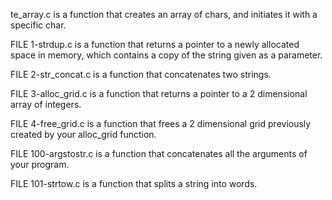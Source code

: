 te_array.c is a function that creates an array of chars, and initiates it with a specific char.

FILE 1-strdup.c is a function that returns a pointer to a newly allocated space in memory, which contains a copy of the string given as a parameter.

FILE 2-str_concat.c is a function that concatenates two strings.

FILE 3-alloc_grid.c is a function that returns a pointer to a 2 dimensional array of integers.

FILE 4-free_grid.c is a function that frees a 2 dimensional grid previously created by your alloc_grid function.

FILE 100-argstostr.c is a function that concatenates all the arguments of your program.

FILE 101-strtow.c is a function that splits a string into words.
